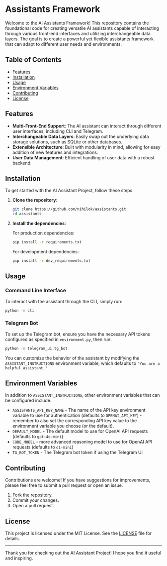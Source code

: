 # Assistants Framework

Welcome to the AI Assistants Framework! This repository contains the foundational code for creating versatile AI assistants capable of interacting through various front-end interfaces and utilizing interchangeable data layers. The goal is to create a powerful yet flexible assistants framework that can adapt to different user needs and environments.

## Table of Contents

- [Features](#features)
- [Installation](#installation)
- [Usage](#usage)
- [Environment Variables](#environment-variables)
- [Contributing](#contributing)
- [License](#license)

## Features

- **Multi-Front-End Support**: The AI assistant can interact through different user interfaces, including CLI and Telegram.
- **Interchangeable Data Layers**: Easily swap out the underlying data storage solutions, such as SQLite or other databases.
- **Extensible Architecture**: Built with modularity in mind, allowing for easy addition of new features and integrations.
- **User Data Management**: Efficient handling of user data with a robust backend.

## Installation

To get started with the AI Assistant Project, follow these steps:

1. **Clone the repository**:

   ```bash
   git clone https://github.com/nihilok/assistants.git
   cd assistants
   ```

2. **Install the dependencies**:

   For production dependencies:

   ```bash
   pip install -r requirements.txt
   ```

   For development dependencies:

   ```bash
   pip install -r dev_requirements.txt
   ```

## Usage

### Command Line Interface

To interact with the assistant through the CLI, simply run:

```bash
python -m cli
```

### Telegram Bot

To set up the Telegram bot, ensure you have the necessary API tokens configured as specified in `environment.py`, then run:

```bash
python -m telegram_ui.tg_bot
```

You can customize the behavior of the assistant by modifying the `ASSISTANT_INSTRUCTIONS` environment variable, which defaults to `"You are a helpful assistant."`

## Environment Variables

In addition to `ASSISTANT_INSTRUCTIONS`, other environment variables that can be configured include:

- `ASSISTANTS_API_KEY_NAME` - The name of the API key environment variable to use for authentication (defaults to `OPENAI_API_KEY`) - remember to also set the corresponding API key value to the environment variable you choose (or the default).
- `DEFAULT_MODEL` - The default model to use for OpenAI API requests (defaults to `gpt-4o-mini`)
- `CODE_MODEL` - more advanced reasoning model to use for OpenAI API requests (defaults to `o1-mini`)
- `TG_BOT_TOKEN` - The Telegram bot token if using the Telegram UI 

## Contributing

Contributions are welcome! If you have suggestions for improvements, please feel free to submit a pull request or open an issue.

1. Fork the repository.
2. Commit your changes.
3. Open a pull request.

## License

This project is licensed under the MIT License. See the [LICENSE](LICENSE) file for details.

---

Thank you for checking out the AI Assistant Project! I hope you find it useful and inspiring.
